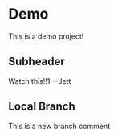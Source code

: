 # Demo
This is a demo project!


## Subheader

Watch this!!1 --Jett


## Local Branch

This is a new branch comment